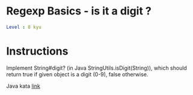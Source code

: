 # Regexp Basics - is it a digit ?

```yaml
Level : 8 kyu
```

# Instructions
Implement String#digit? (in Java StringUtils.isDigit(String)), which should return true if given object is a digit (0-9), false otherwise.

Java kata [link](https://www.codewars.com/kata/567bf4f7ee34510f69000032/train/java)